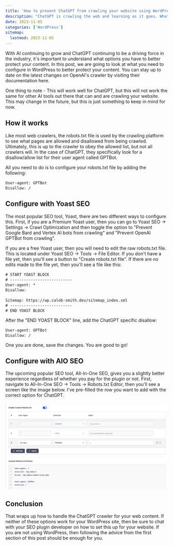 ```yaml
---
title: 'How to prevent ChatGPT from crawling your website using WordPress'
description: "ChatGPT is crawling the web and learning as it goes. What can you do to keep your content out of the training models?"
date: 2023-11-05
categories: ['WordPress']
sitemap:
  lastmod: 2023-11-05
---
```


With AI continuing to grow and ChatGPT continuing to be a driving force in the industry, it's important to understand what options you have to better protect your content. In this post, we are going to look at what you need to configure in WordPress to better protect your content. You can stay up to date on the latest changes on OpenAI's crawler by visiting their documentation here.

One thing to note - This will work well for ChatGPT, but this will not work the same for other AI tools out there that can and are crawling your website. This may change in the future, but this is just something to keep in mind for now.

## How it works

Like most web crawlers, the robots.txt file is used by the crawling platform to see what pages are allowed and disallowed from being crawled. Ultimately, this is up to the crawler to obey the allowed list, but not all crawlers will. In the case of ChatGPT, they specifically look for a disallow/allow list for their user agent called GPTBot.

All you need to do is to configure your robots.txt file by adding the following:

``` [robots.txt]
User-agent: GPTBot
Disallow: /
```

## Configure with Yoast SEO

The most popular SEO tool, Yoast, there are two different ways to configure this. First, if you are a Premium Yoast user, then you can go to Yoast SEO -> Settings -> Crawl Optimization and then toggle the option to "Prevent Google Bard and Vertex AI bots from crawling" and "Prevent OpenAI GPTBot from crawling". 

If you are a free Yoast user, then you will need to edit the raw robots.txt file. This is located under Yoast SEO -> Tools -> File Editor. If you don't have a file yet, then you'll see a button to "Create robots.txt file".  If there are no edits made to the file yet, then you'll see a file like this:

``` [robots.txt]
# START YOAST BLOCK
# ---------------------------
User-agent: *
Disallow:

Sitemap: https://wp.caleb-smith.dev/sitemap_index.xml
# ---------------------------
# END YOAST BLOCK
````

After the "END YOAST BLOCK" line, add the ChatGPT specific disallow:

``` [robots.txt]
User-agent: GPTBot
Disallow: /
```

One you are done, save the changes. You are good to go!

## Configure with AIO SEO

The upcoming popular SEO tool, All-In-One SEO, gives you a slightly better experience regardless of whether you pay for the plugin or not. First, navigate to All-In-One SEO -> Tools -> Robots.txt Editor, then you'll see a screen like the image below. I've pre-filled the row you want to add with the correct option for ChatGPT.

![Visual reference in the AIOSEO Plugin](/assets/img/blog/how-to-prevent-chatgpt-from-crawling-your-website-using-wordpress.png)

## Conclusion

That wraps up how to handle the ChatGPT crawler for your web content. If neither of these options work for your WordPress site, then be sure to chat with your SEO plugin developer on how to set this up for your website. If you are not using WordPress, then following the advice from the first section of this post should be enough for you.